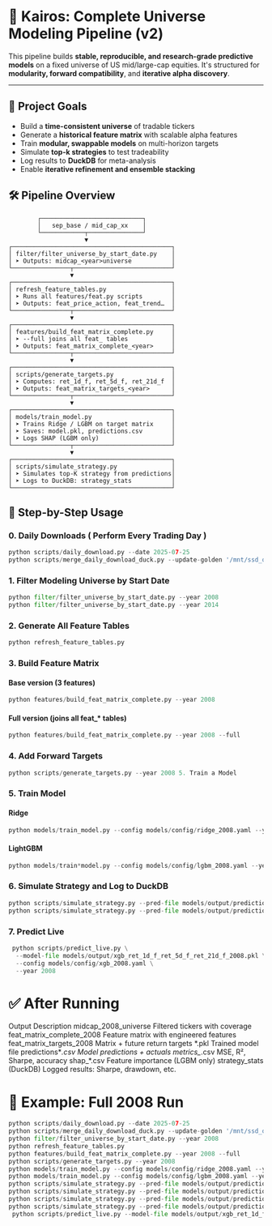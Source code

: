 # 🧠 Kairos: Complete Universe Modeling Pipeline (v2)

This pipeline builds **stable, reproducible, and research-grade predictive models** on a fixed universe of US mid/large-cap equities. It's structured for **modularity, forward compatibility**, and **iterative alpha discovery**.

---

## 📐 Project Goals

- Build a **time-consistent universe** of tradable tickers  
- Generate a **historical feature matrix** with scalable alpha features  
- Train **modular, swappable models** on multi-horizon targets  
- Simulate **top-k strategies** to test tradeability  
- Log results to **DuckDB** for meta-analysis  
- Enable **iterative refinement and ensemble stacking**  

## 🛠️ Pipeline Overview
```flow
        ┌────────────────────────────┐
        │   sep_base / mid_cap_xx    │
        └────────────┬───────────────┘
                     ▼
┌────────────────────────────────────────────┐
│ filter/filter_universe_by_start_date.py    │
│ ➤ Outputs: midcap_<year>universe           │
└────────────────┬───────────────────────────┘
                 ▼
┌────────────────────────────────────────────┐
│ refresh_feature_tables.py                  │
│ ➤ Runs all features/feat.py scripts        │
│ ➤ Outputs: feat_price_action, feat_trend…  │
└────────────────┬───────────────────────────┘
                 ▼
┌────────────────────────────────────────────┐
│ features/build_feat_matrix_complete.py     │
│ ➤ --full joins all feat_ tables            │
│ ➤ Outputs: feat_matrix_complete_<year>     │
└────────────────┬───────────────────────────┘
                 ▼
┌────────────────────────────────────────────┐
│ scripts/generate_targets.py                │
│ ➤ Computes: ret_1d_f, ret_5d_f, ret_21d_f  │
│ ➤ Outputs: feat_matrix_targets_<year>      │
└────────────────┬───────────────────────────┘
                 ▼
┌────────────────────────────────────────────┐
│ models/train_model.py                      │
│ ➤ Trains Ridge / LGBM on target matrix     │
│ ➤ Saves: model.pkl, predictions.csv        │
│ ➤ Logs SHAP (LGBM only)                    │
└────────────────┬───────────────────────────┘
                 ▼
┌────────────────────────────────────────────┐
│ scripts/simulate_strategy.py               │
│ ➤ Simulates top-K strategy from predictions│
│ ➤ Logs to DuckDB: strategy_stats           │
└────────────────────────────────────────────┘
```

## 🚀 Step-by-Step Usage

### 0. Daily Downloads ( Perform Every Trading Day )

```python
python scripts/daily_download.py --date 2025-07-25
python scripts/merge_daily_download_duck.py --update-golden '/mnt/ssd_quant/media/vjerome2/Extreme Pro/kairos_phase4/data/kairos.duckdb'  
```
### 1. Filter Modeling Universe by Start Date

```python
python filter/filter_universe_by_start_date.py --year 2008
python filter/filter_universe_by_start_date.py --year 2014
```
### 2. Generate All Feature Tables
   ```python
   python refresh_feature_tables.py
   ```
### 3. Build Feature Matrix
#### Base version (3 features)
```python
python features/build_feat_matrix_complete.py --year 2008
```
#### Full version (joins all feat\_\* tables)
```python
python features/build_feat_matrix_complete.py --year 2008 --full
```
### 4. Add Forward Targets
```python
python scripts/generate_targets.py --year 2008 5. Train a Model
```
### 5. Train Model
#### Ridge
```python
python models/train_model.py --config models/config/ridge_2008.yaml --year 2008
```
#### LightGBM
```python
python models/train*model.py --config models/config/lgbm_2008.yaml --year 2008 
```
### 6. Simulate Strategy and Log to DuckDB
```python
python scripts/simulate_strategy.py --pred-file models/output/predictions_ridge_2008.csv --tag ridge_v1
python scripts/simulate_strategy.py --pred-file models/output/predictions_lgbm_2008.csv --tag lgbm_final
```
### 7. Predict Live
```python
 python scripts/predict_live.py \
  --model-file models/output/xgb_ret_1d_f_ret_5d_f_ret_21d_f_2008.pkl \
  --config models/config/xgb_2008.yaml \
  --year 2008
```
# ✅ After Running
Output Description
midcap_2008_universe Filtered tickers with coverage
feat_matrix_complete_2008 Feature matrix with engineered features
feat_matrix_targets_2008 Matrix + future return targets
\*.pkl Trained model file
predictions*_.csv Model predictions + actuals
metrics\__.csv MSE, R², Sharpe, accuracy
shap\_\*.csv Feature importance (LGBM only)
strategy_stats (DuckDB) Logged results: Sharpe, drawdown, etc.

# 🧪 Example: Full 2008 Run
```python
python scripts/daily_download.py --date 2025-07-25  
python scripts/merge_daily_download_duck.py --update-golden '/mnt/ssd_quant/media/vjerome2/Extreme Pro/kairos_phase4/data/kairos.duckdb'
python filter/filter_universe_by_start_date.py --year 2008
python refresh_feature_tables.py
python features/build_feat_matrix_complete.py --year 2008 --full
python scripts/generate_targets.py --year 2008
python models/train_model.py --config models/config/ridge_2008.yaml --year 2008
python models/train_model.py --config models/config/lgbm_2008.yaml --year 2008
python scripts/simulate_strategy.py --pred-file models/output/predictions_ridge_2008.csv --tag ridge_v1
python scripts/simulate_strategy.py --pred-file models/output/predictions_lgbm_2008.csv --tag lgbm_final
python scripts/simulate_strategy.py --pred-file models/output/predictions_mlp_2008.csv --tag mlp_v1
python scripts/simulate_strategy.py --pred-file models/output/predictions_xgb_2008.csv --tag xgb_v1
 python scripts/predict_live.py --model-file models/output/xgb_ret_1d_f_ret_5d_f_ret_21d_f_2008.pkl --config models/config/xgb_2008.yaml --year 2008
```
